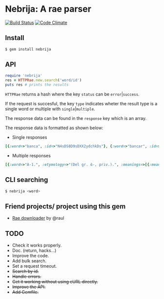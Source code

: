 Nebrija: A rae parser
=====================


[![Build Status](https://travis-ci.org/javierhonduco/nebrija.svg?branch=master)](https://travis-ci.org/javierhonduco/nebrija)
[![Code Climate](https://img.shields.io/codeclimate/github/javierhonduco/nebrija.svg)](https://codeclimate.com/github/javierhonduco/nebrija)


Install
-------

```bash
$ gem install nebrija
```

API
---
```ruby
require 'nebrija'
res = HTTPRae.new.search('word/id') 
puts res # prints the results
```

`HTTPRae` returns a hash where the key `status` can be `error`|`success`.

If the request is succesful, the key `type` indicates wheter the result type is a single word or multiple  with `single`|`multiple`.

The response data can be found in the `response` key which is an array.

The response data is formatted as shown below:
* Single responses
```ruby
[{:word=>"banca", :id=>"N4sDS8D9sDXX2ydchkDs"}, {:word=>"bancar", :id=>"MHpGWYJ6YDXX2bw9Ghwm"}, {:word=>"bance", :id=>"dkcRaDoJTDXX2mbtZ21J"}, {:word=>"banco", :id=>"E0yO6yORQDXX2M4zQtJ3"}]
```
* Multiple responses
```ruby
[{:word=>"A-1.", :etymology=>"(Del gr. ἀ-, priv.).", :meanings=>[{:meaning=>"Carece de significación precisa. Amatar. Asustar. Avenar.", :meta=>"pref."}]}, {:word=>"A1.", :etymology=> nil, :meanings=>[{:meaning=>"Primera letra del abecedario español y del orden latino internacional, que representa un fonema vocálico abierto y central.", :meta=>"f."}, {:meaning=>"Signo de la proposición universal afirmativa.", :meta=>"Fil."}]}, {:word=>"~ por ~ y b por b.", :etymology=> nil, :meanings=>[{:meaning=>"punto por punto.", :meta=>"adv."}]}, {:word=>"A-2.", :etymology=> nil, :meanings=>[{:meaning=>"Denota privación o negación. Acromático. Ateísmo. Ante vocal toma la forma an-. Anestesia. Anorexia.", :meta=>"pref."}]}]
```
CLI searching
---------
```bash
$ nebrija <word>
```

Friend projects/ project using this gem
---------------------------------------
* [Rae downloader](https://github.com/raul/rae-downloader) by @raul

TODO
----
* Check it works properly.
* Doc. (return, hacks...)
* Improve the code.
* Add bulk search.
* Set a request timeout.
* ~~Search by id.~~
* ~~Handle errors.~~
* ~~Get it working without using cURL directly.~~
* ~~Improve the API.~~
* ~~Add Gemfile.~~
